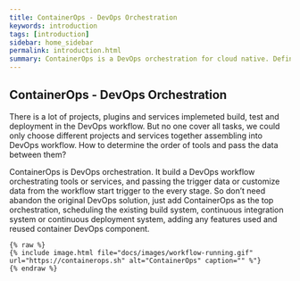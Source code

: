 ```yaml
---
title: ContainerOps - DevOps Orchestration  
keywords: introduction
tags: [introduction]
sidebar: home_sidebar
permalink: introduction.html
summary: ContainerOps is a DevOps orchestration for cloud native. Defining a DevOps component base container like Docker or rkt. Drawing the DevOps workflow with a WYSIWYG editor in the browser mixed DevOps components and the exist DevOps services like Github, Jenkins, Travis CI and so on. Running the components with container orchestration like Kubernetes. ContainerOps introduction can help you set up ContainerOps, learn about the system, and get your DevOps workflow running on Kubernetes.  
---
```


## ContainerOps - DevOps Orchestration

There is a lot of projects, plugins and services implemeted build, test and deployment in the DevOps workflow. But no one cover all tasks, we could only choose different projects and services together assembling into DevOps workflow. How to determine the order of tools and pass the data between them?  

ContainerOps is DevOps orchestration. It build a DevOps workflow orchestrating tools or services, and passing the trigger data or customize data from the workflow start trigger to the every stage. So don’t need abandon the original DevOps solution, just add ContainerOps as the top orchestration, scheduling the existing build system, continuous integration system or continuous deployment system, adding any features used and reused container DevOps component.

```liquid
{% raw %}
{% include image.html file="docs/images/workflow-running.gif" url="https://containerops.sh" alt="ContainerOps" caption="" %"}
{% endraw %}
```